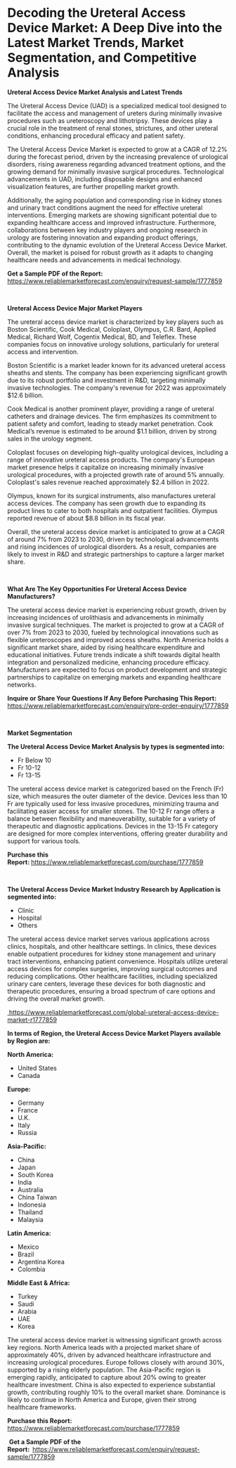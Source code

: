 <p><h1>Decoding the Ureteral Access Device Market: A Deep Dive into the Latest Market Trends, Market Segmentation, and Competitive Analysis</h1></p><p><strong>Ureteral Access Device Market Analysis and Latest Trends</strong></p>
<p><p>The Ureteral Access Device (UAD) is a specialized medical tool designed to facilitate the access and management of ureters during minimally invasive procedures such as ureteroscopy and lithotripsy. These devices play a crucial role in the treatment of renal stones, strictures, and other ureteral conditions, enhancing procedural efficacy and patient safety.</p><p>The Ureteral Access Device Market is expected to grow at a CAGR of 12.2% during the forecast period, driven by the increasing prevalence of urological disorders, rising awareness regarding advanced treatment options, and the growing demand for minimally invasive surgical procedures. Technological advancements in UAD, including disposable designs and enhanced visualization features, are further propelling market growth. </p><p>Additionally, the aging population and corresponding rise in kidney stones and urinary tract conditions augment the need for effective ureteral interventions. Emerging markets are showing significant potential due to expanding healthcare access and improved infrastructure. Furthermore, collaborations between key industry players and ongoing research in urology are fostering innovation and expanding product offerings, contributing to the dynamic evolution of the Ureteral Access Device Market. Overall, the market is poised for robust growth as it adapts to changing healthcare needs and advancements in medical technology.</p></p>
<p><strong>Get a Sample PDF of the Report:&nbsp;</strong> <a href="https://www.reliablemarketforecast.com/enquiry/request-sample/1777859?utm_campaign=3563&utm_medium=2&utm_source=Github&utm_content=ia&utm_term=14042025&utm_id=ureteral-access-device">https://www.reliablemarketforecast.com/enquiry/request-sample/1777859</a></p>
<p>&nbsp;</p>
<p><strong>Ureteral Access Device Major Market Players</strong></p>
<p><p>The ureteral access device market is characterized by key players such as Boston Scientific, Cook Medical, Coloplast, Olympus, C.R. Bard, Applied Medical, Richard Wolf, Cogentix Medical, BD, and Teleflex. These companies focus on innovative urology solutions, particularly for ureteral access and intervention.</p><p>Boston Scientific is a market leader known for its advanced ureteral access sheaths and stents. The company has been experiencing significant growth due to its robust portfolio and investment in R&D, targeting minimally invasive technologies. The company's revenue for 2022 was approximately $12.6 billion. </p><p>Cook Medical is another prominent player, providing a range of ureteral catheters and drainage devices. The firm emphasizes its commitment to patient safety and comfort, leading to steady market penetration. Cook Medical’s revenue is estimated to be around $1.1 billion, driven by strong sales in the urology segment.</p><p>Coloplast focuses on developing high-quality urological devices, including a range of innovative ureteral access products. The company's European market presence helps it capitalize on increasing minimally invasive urological procedures, with a projected growth rate of around 5% annually. Coloplast's sales revenue reached approximately $2.4 billion in 2022.</p><p>Olympus, known for its surgical instruments, also manufactures ureteral access devices. The company has seen growth due to expanding its product lines to cater to both hospitals and outpatient facilities. Olympus reported revenue of about $8.8 billion in its fiscal year.</p><p>Overall, the ureteral access device market is anticipated to grow at a CAGR of around 7% from 2023 to 2030, driven by technological advancements and rising incidences of urological disorders. As a result, companies are likely to invest in R&D and strategic partnerships to capture a larger market share.</p></p>
<p>&nbsp;</p>
<p><strong>What Are The Key Opportunities For Ureteral Access Device Manufacturers?</strong></p>
<p><p>The ureteral access device market is experiencing robust growth, driven by increasing incidences of urolithiasis and advancements in minimally invasive surgical techniques. The market is projected to grow at a CAGR of over 7% from 2023 to 2030, fueled by technological innovations such as flexible ureteroscopes and improved access sheaths. North America holds a significant market share, aided by rising healthcare expenditure and educational initiatives. Future trends indicate a shift towards digital health integration and personalized medicine, enhancing procedure efficacy. Manufacturers are expected to focus on product development and strategic partnerships to capitalize on emerging markets and expanding healthcare networks.</p></p>
<p><strong>Inquire or Share Your Questions If Any Before Purchasing This Report:</strong> <a href="https://www.reliablemarketforecast.com/enquiry/pre-order-enquiry/1777859?utm_campaign=3563&utm_medium=2&utm_source=Github&utm_content=ia&utm_term=14042025&utm_id=ureteral-access-device">https://www.reliablemarketforecast.com/enquiry/pre-order-enquiry/1777859</a></p>
<p>&nbsp;</p>
<p><strong>Market Segmentation</strong></p>
<p><strong>The Ureteral Access Device Market Analysis by types is segmented into:</strong></p>
<p><ul><li>Fr Below 10</li><li>Fr 10-12</li><li>Fr 13-15</li></ul></p>
<p><p>The ureteral access device market is categorized based on the French (Fr) size, which measures the outer diameter of the device. Devices less than 10 Fr are typically used for less invasive procedures, minimizing trauma and facilitating easier access for smaller stones. The 10-12 Fr range offers a balance between flexibility and maneuverability, suitable for a variety of therapeutic and diagnostic applications. Devices in the 13-15 Fr category are designed for more complex interventions, offering greater durability and support for various tools.</p></p>
<p><strong>Purchase this Report:&nbsp;</strong><a href="https://www.reliablemarketforecast.com/purchase/1777859?utm_campaign=3563&utm_medium=2&utm_source=Github&utm_content=ia&utm_term=14042025&utm_id=ureteral-access-device">https://www.reliablemarketforecast.com/purchase/1777859</a></p>
<p>&nbsp;</p>
<p><strong>The Ureteral Access Device Market Industry Research by Application is segmented into:</strong></p>
<p><ul><li>Clinic</li><li>Hospital</li><li>Others</li></ul></p>
<p><p>The ureteral access device market serves various applications across clinics, hospitals, and other healthcare settings. In clinics, these devices enable outpatient procedures for kidney stone management and urinary tract interventions, enhancing patient convenience. Hospitals utilize ureteral access devices for complex surgeries, improving surgical outcomes and reducing complications. Other healthcare facilities, including specialized urinary care centers, leverage these devices for both diagnostic and therapeutic procedures, ensuring a broad spectrum of care options and driving the overall market growth.</p></p>
<p><a href="https://www.reliablemarketforecast.com/global-ureteral-access-device-market-r1777859?utm_campaign=3563&utm_medium=2&utm_source=Github&utm_content=ia&utm_term=14042025&utm_id=ureteral-access-device">&nbsp;https://www.reliablemarketforecast.com/global-ureteral-access-device-market-r1777859</a></p>
<p><strong>In terms of Region, the Ureteral Access Device Market Players available by Region are:</strong></p>
<p>
    <p> <strong> North America: </strong>
        <ul>
            <li>United States</li>
            <li>Canada</li>
        </ul>
        </p> 
    <p> <strong> Europe: </strong>
        <ul>
            <li>Germany</li>
            <li>France</li>
            <li>U.K.</li>
            <li>Italy</li>
            <li>Russia</li>
        </ul>
        </p> 
    <p> <strong> Asia-Pacific: </strong>
        <ul>
            <li>China</li>
            <li>Japan</li>
            <li>South Korea</li>
            <li>India</li>
            <li>Australia</li>
            <li>China Taiwan</li>
            <li>Indonesia</li>
            <li>Thailand</li>
            <li>Malaysia</li>
        </ul>
        </p> 
    <p> <strong> Latin America: </strong>
        <ul>
            <li>Mexico</li>
            <li>Brazil</li>
            <li>Argentina Korea</li>
            <li>Colombia</li>
        </ul>
        </p> 
    <p> <strong> Middle East & Africa: </strong>
        <ul>
            <li>Turkey</li>
            <li>Saudi</li>
            <li>Arabia</li>
            <li>UAE</li>
            <li>Korea</li>
        </ul>
    </p>
    </p>
<p><p>The ureteral access device market is witnessing significant growth across key regions. North America leads with a projected market share of approximately 40%, driven by advanced healthcare infrastructure and increasing urological procedures. Europe follows closely with around 30%, supported by a rising elderly population. The Asia-Pacific region is emerging rapidly, anticipated to capture about 20% owing to greater healthcare investment. China is also expected to experience substantial growth, contributing roughly 10% to the overall market share. Dominance is likely to continue in North America and Europe, given their strong healthcare frameworks.</p></p>
<p><strong>Purchase this Report: </strong><a href="https://www.reliablemarketforecast.com/purchase/1777859?utm_campaign=3563&utm_medium=2&utm_source=Github&utm_content=ia&utm_term=14042025&utm_id=ureteral-access-device">https://www.reliablemarketforecast.com/purchase/1777859</a></p>
<p>&nbsp;<strong>Get a Sample PDF of the Report:&nbsp;&nbsp;</strong><a href="https://www.reliablemarketforecast.com/enquiry/request-sample/1777859?utm_campaign=3563&utm_medium=2&utm_source=Github&utm_content=ia&utm_term=14042025&utm_id=ureteral-access-device">https://www.reliablemarketforecast.com/enquiry/request-sample/1777859</a></p>
<p><strong></strong></p>
<p><p></p><p></p><p></p></p>